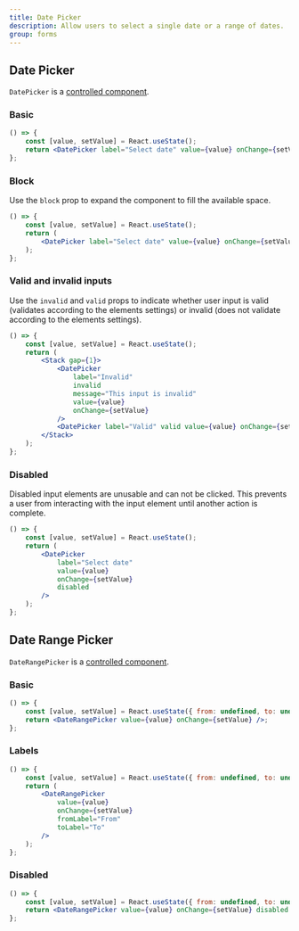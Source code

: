 ```yaml
---
title: Date Picker
description: Allow users to select a single date or a range of dates.
group: forms
---
```


## Date Picker

`DatePicker` is a [controlled component](https://reactjs.org/docs/forms.html#controlled-components).

### Basic

```jsx live
() => {
	const [value, setValue] = React.useState();
	return <DatePicker label="Select date" value={value} onChange={setValue} />;
};
```

### Block

Use the `block` prop to expand the component to fill the available space.

```jsx live
() => {
	const [value, setValue] = React.useState();
	return (
		<DatePicker label="Select date" value={value} onChange={setValue} block />
	);
};
```

### Valid and invalid inputs

Use the `invalid` and `valid` props to indicate whether user input is valid (validates according to the elements settings) or invalid (does not validate according to the elements settings).

```jsx live
() => {
	const [value, setValue] = React.useState();
	return (
		<Stack gap={1}>
			<DatePicker
				label="Invalid"
				invalid
				message="This input is invalid"
				value={value}
				onChange={setValue}
			/>
			<DatePicker label="Valid" valid value={value} onChange={setValue} />
		</Stack>
	);
};
```

### Disabled

Disabled input elements are unusable and can not be clicked. This prevents a user from interacting with the input element until another action is complete.

```jsx live
() => {
	const [value, setValue] = React.useState();
	return (
		<DatePicker
			label="Select date"
			value={value}
			onChange={setValue}
			disabled
		/>
	);
};
```

## Date Range Picker

`DateRangePicker` is a [controlled component](https://reactjs.org/docs/forms.html#controlled-components).

### Basic

```jsx live
() => {
	const [value, setValue] = React.useState({ from: undefined, to: undefined });
	return <DateRangePicker value={value} onChange={setValue} />;
};
```

### Labels

```jsx live
() => {
	const [value, setValue] = React.useState({ from: undefined, to: undefined });
	return (
		<DateRangePicker
			value={value}
			onChange={setValue}
			fromLabel="From"
			toLabel="To"
		/>
	);
};
```

### Disabled

```jsx live
() => {
	const [value, setValue] = React.useState({ from: undefined, to: undefined });
	return <DateRangePicker value={value} onChange={setValue} disabled />;
};
```
